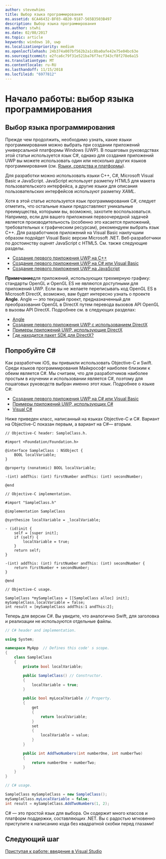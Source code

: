 ```yaml
---
author: stevewhims
title: Выбор языка программирования
ms.assetid: 6CA46432-BF03-4B20-9187-565B3503B497
description: Выбор языка программирования
ms.author: stwhi
ms.date: 02/08/2017
ms.topic: article
keywords: windows 10, uwp
ms.localizationpriority: medium
ms.openlocfilehash: 24b374a007bf562b2a1c8ba0afe42e75e04bc63e
ms.sourcegitcommit: e2fca6c79f31e521ba76f7ecf343cf8f278e6a15
ms.translationtype: MT
ms.contentlocale: ru-RU
ms.lasthandoff: 11/15/2018
ms.locfileid: "6977812"
---
```

# <a name="getting-started-choosing-a-programming-language"></a>Начало работы: выбор языка программирования


## <a name="choosing-a-programming-language"></a>Выбор языка программирования

Прежде чем продолжить, необходимо узнать, какие языки программирования можно выбрать при создании приложений универсальной платформы Windows (UWP). В пошаговых руководствах этой статьи используется язык C#, однако для создания приложений UWP вы можете использовать один или несколько других языков программирования (см. [Языки, средства и платформы](https://msdn.microsoft.com/library/windows/apps/dn465799)).

Для разработки можно использовать языки C++, C#, Microsoft Visual Basic и JavaScript. JavaScript использует разметку HTML5 для макета пользовательского интерфейса, а другие языки для описания пользовательских интерфейсов используют разметку *XAML*.

Хотя в этой статье используется язык программирования C#, следует отметить, что остальные языки предоставляют уникальные преимущества, которыми вы, возможно, захотите воспользоваться. Например, если для вашего приложения первоочередной задачей является производительность (особенно это касается приложений, требовательных к графическим ресурсам), рекомендуем выбрать язык C++. Для разработчиков приложений на Visual Basic наилучшим образом подойдет Visual Basic версии Microsoft .NET. Веб-разработчики по достоинству оценят JavaScript с HTML5. См. также следующие разделы.

-   [Создание первого приложения UWP на C++](../get-started/create-a-basic-windows-10-app-in-cpp.md)
-   [Создание первого приложения UWP на C# или Visual Basic](../get-started/create-a-hello-world-app-xaml-universal.md)
-   [Создание первого приложения UWP на JavaScript](../get-started/create-a-hello-world-app-js-uwp.md)

**Примечание**для приложений, использующих трехмерную графику: стандарты OpenGL и OpenGL ES не являются доступными для приложений UWP. Если вы не желаете переписывать код OpenGL ES в Microsoft DirectX, возможно, вам будет интересно узнать о проекте **Angle**. Angle — это текущий проект, предназначенный для преобразования OpenGL в DirectX путем перевода вызовов API OpenGL в вызовы API DirectX. Подробнее см. в следующих разделах:
-   [Angle](https://code.google.com/p/angleproject/)
-   [Создание первого приложения UWP с использованием DirectX](https://msdn.microsoft.com/library/windows/apps/br229580)
-   [Примеры приложений UWP, использующие DirectX](http://go.microsoft.com/fwlink/p/?LinkId=263603)
-   [Где находится пакет SDK для DirectX?](https://msdn.microsoft.com/library/windows/desktop/ee663275)

## <a name="giving-c-a-go"></a>Попробуйте C#

Как разработчик iOS, вы привыкли использовать Objective-C и Swift. Среди языков программирования Майкрософт наиболее близким к обеим является C#. Мы считаем, что для разработчиков наиболее простым в изучении и использовании является C#, поэтому для пошаговых руководств выбран именно этот язык. Подробнее о языке C#:

-   [Создание первого приложения UWP на C# или Visual Basic](../get-started/create-a-hello-world-app-xaml-universal.md)
-   [Примеры приложений UWP, использующих C#](http://go.microsoft.com/fwlink/p/?LinkId=263453)
-   [Visual C#](http://go.microsoft.com/fwlink/p/?LinkId=263450)

Ниже приведен класс, написанный на языках Objective-C и C#. Вариант на Objective-C показан первым, а вариант на C#— вторым.

```obj-c
// Objective-C header: SampleClass.h.

#import <Foundation/Foundation.h>

@interface SampleClass : NSObject {
    BOOL localVariable;
}

@property (nonatomic) BOOL localVariable;

-(int) addThis: (int) firstNumber andThis: (int) secondNumber;

@end
```

```obj-c
// Objective-C implementation.

#import "SampleClass.h"

@implementation SampleClass

@synthesize localVariable = _localVariable;

- (id)init {
    self = [super init];
    if (self) {
        localVariable = true;
    }
    return self;
}

-(int) addThis: (int) firstNumber andThis: (int) secondNumber {
    return firstNumber + secondNumber;
}

@end
```

```obj-c
// Objective-C usage.

SampleClass *mySampleClass = [[SampleClass alloc] init];
mySampleClass.localVariable = false;
int result = [mySampleClass addThis:1 andThis:2];
```

Теперь для версии C#. Вы увидите, что аналогично Swift, для заголовка и реализации не используются отдельные файлы.

```csharp
// C# header and implementation.

using System;

namespace MyApp  // Defines this code' s scope.
{
    class SampleClass
    {
        private bool localVariable;

        public SampleClass() // Constructor.
        {
            localVariable = true;
        }

        public bool myLocalVariable // Property.
        {
            get
            {
                return localVariable;
            }
            set
            {
                localVariable = value; 
            }
        }

        public int AddTwoNumbers(int numberOne, int numberTwo)
        {
            return numberOne + numberTwo;
        }        
    }
}
```

```csharp
// C# usage.

SampleClass mySampleClass = new SampleClass();
mySampleClass.myLocalVariable = false;
int result = mySampleClass.AddTwoNumbers(1, 2);
```

C# — это простой язык для выбора. Он содержит много классов и платформ поддержки, составляющих .NET. Вы с радостью мгновенно приступите к написанию кода без квадратной скобки перед глазами!

## <a name="next-step"></a>Следующий шаг

[Приступая к работе: введение в Visual Studio](getting-started-getting-around-in-visual-studio.md)
